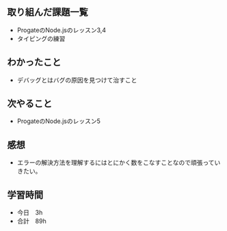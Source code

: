 ## 取り組んだ課題一覧
- ProgateのNode.jsのレッスン3,4
- タイピングの練習
## わかったこと
- デバッグとはバグの原因を見つけて治すこと
## 次やること
- ProgateのNode.jsのレッスン5
## 感想
- エラーの解決方法を理解するにはとにかく数をこなすことなので頑張っていきたい。
## 学習時間
- 今日　3h
- 合計　89h
